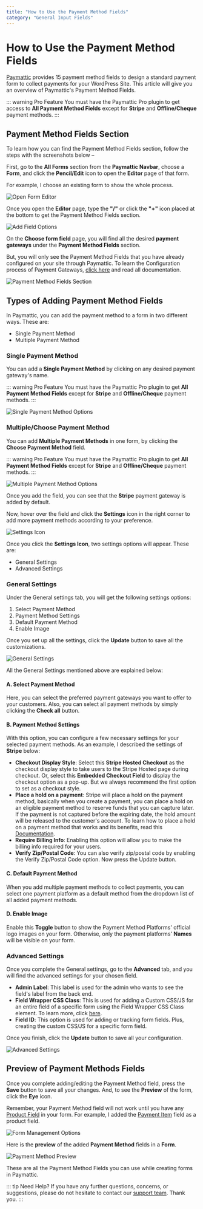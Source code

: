 ```yaml
---
title: "How to Use the Payment Method Fields"
category: "General Input Fields"
---
```


# How to Use the Payment Method Fields

[Paymattic](https://paymattic.com/) provides 15 payment method fields to design a standard payment form to collect payments for your WordPress Site. This article will give you an overview of Paymattic's Payment Method Fields.

::: warning Pro Feature
You must have the Paymattic Pro plugin to get access to **All Payment Method Fields** except for **Stripe** and **Offline/Cheque** payment methods.
:::

## Payment Method Fields Section

To learn how you can find the Payment Method Fields section, follow the steps with the screenshots below –

First, go to the **All Forms** section from the **Paymattic Navbar**, choose a **Form**, and click the **Pencil/Edit** icon to open the **Editor** page of that form.

For example, I choose an existing form to show the whole process.

![Open Form Editor](/images/general-input-fields/how-to-use-the-payment-method-fields-section/open-desired-form-1-scaled.webp)

Once you open the **Editor** page, type the **"/"** or click the **"+"** icon placed at the bottom to get the Payment Method Fields section.

![Add Field Options](/images/general-input-fields/how-to-use-the-payment-method-fields-section/type-2222-or-click-2222-to-get-payment-method-fields.webp)

On the **Choose form field** page, you will find all the desired **payment gateways** under the **Payment Method Fields** section.

But, you will only see the Payment Method Fields that you have already configured on your site through Paymattic. To learn the Configuration process of Payment Gateways, [click here](/payment-method-fields/all-payment-method) and read all documentation.

![Payment Method Fields Section](/images/general-input-fields/how-to-use-the-payment-method-fields-section/All-Payment-Method-Fields-2.webp)

## Types of Adding Payment Method Fields

In Paymattic, you can add the payment method to a form in two different ways. These are:
- Single Payment Method
- Multiple Payment Method

### Single Payment Method

You can add a **Single Payment Method** by clicking on any desired payment gateway's name.

::: warning Pro Feature
You must have the Paymattic Pro plugin to get **All Payment Method Fields** except for **Stripe** and **Offline/Cheque** payment methods.
:::


![Single Payment Method Options](/images/general-input-fields/how-to-use-the-payment-method-fields-section/Payment-Method-Fields.webp)


### Multiple/Choose Payment Method

You can add **Multiple Payment Methods** in one form, by clicking the **Choose Payment Method** field.

::: warning Pro Feature
You must have the Paymattic Pro plugin to get **All Payment Method Fields** except for **Stripe** and **Offline/Cheque** payment methods.
:::

![Multiple Payment Method Options](/images/general-input-fields/how-to-use-the-payment-method-fields-section/Choose-Payment-Method-Fields-1.webp)

Once you add the field, you can see that the **Stripe** payment gateway is added by default.

Now, hover over the field and click the **Settings** icon in the right corner to add more payment methods according to your preference.

![Settings Icon](/images/general-input-fields/how-to-use-the-payment-method-fields-section/Settings-Icon-of-Payment-Method-field.webp)

Once you click the **Settings Icon**, two settings options will appear. These are:
- General Settings
- Advanced Settings

### General Settings

Under the General settings tab, you will get the following settings options:

1. Select Payment Method
2. Payment Method Settings
3. Default Payment Method
4. Enable Image

Once you set up all the settings, click the **Update** button to save all the customizations.

![General Settings](/images/general-input-fields/how-to-use-the-payment-method-fields-section/General-Settings-of-Stripe.webp)


All the General Settings mentioned above are explained below:

#### A. Select Payment Method

Here, you can select the preferred payment gateways you want to offer to your customers.
Also, you can select all payment methods by simply clicking the **Check all** button.

#### B. Payment Method Settings

With this option, you can configure a few necessary settings for your selected payment methods. As an example, I described the settings of **Stripe** below:

- **Checkout Display Style**: Select this **Stripe Hosted Checkout** as the checkout display style to take users to the Stripe Hosted page during checkout. Or, select this **Embedded Checkout Field** to display the checkout option as a pop-up. But we always recommend the first option to set as a checkout style.
- **Place a hold on a payment**: Stripe will place a hold on the payment method, basically when you create a payment, you can place a hold on an eligible payment method to reserve funds that you can capture later. If the payment is not captured before the expiring date, the hold amount will be released to the customer's account. To learn how to place a hold on a payment method that works and its benefits, read this [Documentation](/payment-method-fields/stripe-payment-hold-in-paymattic).
- **Require Billing Info**: Enabling this option will allow you to make the billing info required for your users.
- **Verify Zip/Postal Code**: You can also verify zip/postal code by enabling the Verify Zip/Postal Code option. Now press the Update button.

#### C. Default Payment Method

When you add multiple payment methods to collect payments, you can select one payment platform as a default method from the dropdown list of all added payment methods.

#### D. Enable Image

Enable this **Toggle** button to show the Payment Method Platforms' official logo images on your form. Otherwise, only the payment platforms' **Names** will be visible on your form.


### Advanced Settings

Once you complete the General settings, go to the **Advanced** tab, and you will find the advanced settings for your chosen field.
- **Admin Label**: This label is used for the admin who wants to see the field's label from the back end.
- **Field Wrapper CSS Class**: This is used for adding a Custom CSS/JS for an entire field of a specific form using the Field Wrapper CSS Class element. To learn more, click [here](/form-settings/how-to-create-custom-css-js-in-wordpress-with-paymattic).
- **Field ID**: This option is used for adding or tracking form fields. Plus, creating the custom CSS/JS for a specific form field.

Once you finish, click the **Update** button to save all your configuration.

![Advanced Settings](/images/general-input-fields/how-to-use-the-payment-method-fields-section/Advanced-settings-of-Payment-method-field-1.49.26-AM.webp)

## Preview of Payment Methods Fields

Once you complete adding/editing the Payment Method field, press the **Save** button to save all your changes. And, to see the **Preview** of the form, click the **Eye** icon.

Remember, your Payment Method field will not work until you have any [Product Field](/general-input-fields/how-to-use-the-product-fields) in your form. For example, I added the [Payment Item](/donation-and-product-fields/how-to-add-payment-item-fields-in-wordpress-with-paymattic) field as a product field.

![Form Management Options](/images/general-input-fields/how-to-use-the-payment-method-fields-section/Save-and-Preview-.webp)

Here is the **preview** of the added **Payment Method** fields in a **Form**.

![Payment Method Preview](/images/general-input-fields/how-to-use-the-payment-method-fields-section/Preview-of-Payment-Method.webp)

These are all the Payment Method Fields you can use while creating forms in Paymattic.

::: tip Need Help?
If you have any further questions, concerns, or suggestions, please do not hesitate to contact our [support team](https://wpmanageninja.com/support-tickets/). Thank you.
:::